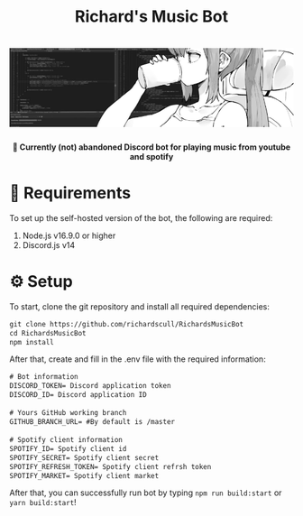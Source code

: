<h1 align="center">Richard's Music Bot</h1>
<h1 align="center">
<a href="https://www.pixiv.net/en/artworks/69208923"><img src="https://github.com/richardscull/RichardsMusicBot/blob/master/images/statusEmbed.png?raw=true" alt="Richard's coffee shop"></a>
  
</h1>
<h4 align="center">📂 Currently (not) abandoned Discord bot for playing music from youtube and spotify <h4>

# 🔧 Requirements

To set up the self-hosted version of the bot, the following are required:

1. Node.js v16.9.0 or higher
2. Discord.js v14

# ⚙️ Setup

To start, clone the git repository and install all required dependencies:

```shell
git clone https://github.com/richardscull/RichardsMusicBot
cd RichardsMusicBot
npm install
```

After that, create and fill in the .env file with the required information:

```env
# Bot information
DISCORD_TOKEN= Discord application token
DISCORD_ID= Discord application ID

# Yours GitHub working branch
GITHUB_BRANCH_URL= #By default is /master

# Spotify client information
SPOTIFY_ID= Spotify client id
SPOTIFY_SECRET= Spotify client secret
SPOTIFY_REFRESH_TOKEN= Spotify client refrsh token
SPOTIFY_MARKET= Spotify client market
```

After that, you can successfully run bot by typing `npm run build:start` or `yarn build:start`!

